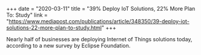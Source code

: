 +++
date = "2020-03-11"
title = "39% Deploy IoT Solutions, 22% More Plan To: Study"
link = "https://www.mediapost.com/publications/article/348350/39-deploy-iot-solutions-22-more-plan-to-study.html"
+++

Nearly half of businesses are deploying Internet of Things solutions today, according to a new survey by Eclipse Foundation.